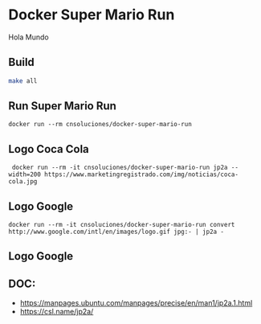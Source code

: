 # Docker Super Mario Run
Hola Mundo

## Build
```bash
make all
```
## Run Super Mario Run
```
docker run --rm cnsoluciones/docker-super-mario-run
```

## Logo Coca Cola
```
 docker run --rm -it cnsoluciones/docker-super-mario-run jp2a --width=200 https://www.marketingregistrado.com/img/noticias/coca-cola.jpg
```

## Logo Google
```
docker run --rm -it cnsoluciones/docker-super-mario-run convert http://www.google.com/intl/en/images/logo.gif jpg:- | jp2a -
```

## Logo Google

## DOC:
* https://manpages.ubuntu.com/manpages/precise/en/man1/jp2a.1.html
* https://csl.name/jp2a/
